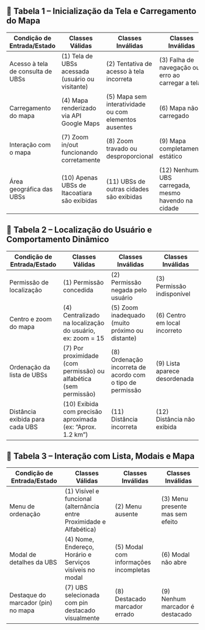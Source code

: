 ## 🔹 Tabela 1 – Inicialização da Tela e Carregamento do Mapa
| Condição de Entrada/Estado                 | Classes Válidas                                     | Classes Inválidas                                     | Classes Inválidas                                       |
| ------------------------------------------ | --------------------------------------------------- | ----------------------------------------------------- | ------------------------------------------------------- |
| Acesso à tela de consulta de UBSs          | (1) Tela de UBSs acessada (usuário ou visitante)    | (2) Tentativa de acesso à tela incorreta              | (3) Falha de navegação ou erro ao carregar a tela       |
| Carregamento do mapa                       | (4) Mapa renderizado via API Google Maps            | (5) Mapa sem interatividade ou com elementos ausentes | (6) Mapa não carregado                                  |
| Interação com o mapa                       | (7) Zoom in/out funcionando corretamente           | (8) Zoom travado ou desproporcional                  | (9) Mapa completamente estático                        |
| Área geográfica das UBSs                   | (10) Apenas UBSs de Itacoatiara são exibidas         | (11) UBSs de outras cidades são exibidas               | (12) Nenhuma UBS carregada, mesmo havendo na cidade      |

## 🔹 Tabela 2 – Localização do Usuário e Comportamento Dinâmico
| Condição de Entrada/Estado                 | Classes Válidas                                                  | Classes Inválidas                                         | Classes Inválidas                  |
| ------------------------------------------ | ---------------------------------------------------------------- | --------------------------------------------------------- | ---------------------------------- |
| Permissão de localização                   | (1) Permissão concedida                                          | (2) Permissão negada pelo usuário                         | (3) Permissão indisponível         |
| Centro e zoom do mapa                      | (4) Centralizado na localização do usuário, ex: zoom = 15        | (5) Zoom inadequado (muito próximo ou distante)           | (6) Centro em local incorreto      |
| Ordenação da lista de UBSs                 | (7) Por proximidade (com permissão) ou alfabética (sem permissão)| (8) Ordenação incorreta de acordo com o tipo de permissão | (9) Lista aparece desordenada      |
| Distância exibida para cada UBS            | (10) Exibida com precisão aproximada (ex: “Aprox. 1.2 km”)       | (11) Distância incorreta                                  | (12) Distância não exibida         |

## 🔹 Tabela 3 – Interação com Lista, Modais e Mapa
| Condição de Entrada/Estado                 | Classes Válidas                                                     | Classes Inválidas                                      | Classes Inválidas                  |
| ------------------------------------------ | ------------------------------------------------------------------- | ------------------------------------------------------ | ---------------------------------- |
| Menu de ordenação                          | (1) Visível e funcional (alternância entre Proximidade e Alfabética)| (2) Menu ausente                                       | (3) Menu presente mas sem efeito   |
| Modal de detalhes da UBS                   | (4) Nome, Endereço, Horário e Serviços visíveis no modal            | (5) Modal com informações incompletas                  | (6) Modal não abre                 |
| Destaque do marcador (pin) no mapa         | (7) UBS selecionada com pin destacado visualmente                   | (8) Destacado marcador errado                          | (9) Nenhum marcador é destacado    |
